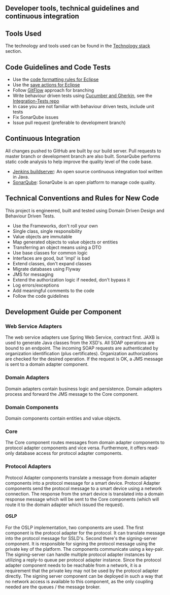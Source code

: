 ## Developer tools, technical guidelines and continuous integration

## Tools Used

The technology and tools used can be found in the [Technology stack](../Architecture/Technologystack.md) section.

## Code Guidelines and Code Tests

- Use the [code formatting rules for Eclipse](https://github.com/OSGP/Config/tree/development/eclipse/code-format-settings/code-format)
- Use the [save actions for Eclipse](https://github.com/OSGP/Config/tree/development/eclipse/code-format-settings/save-actions)
- Follow [GitFlow](http://nvie.com/posts/a-successful-git-branching-model/) approach for branching
- Write behaviour driven tests using [Cucumber and Gherkin](https://cucumber.io), see the [Integration-Tests repo](https://github.com/OSGP/Integration-Tests)
- In case you are not familiar with behaviour driven tests, include unit tests
- Fix SonarQube issues
- Issue pull request (preferable to development branch)

## Continuous Integration

All changes pushed to GitHub are built by our build server. Pull requests to master branch or development branch are also built. SonarQube performs static code analysis to help improve the quality level of the code base.

- [Jenkins buildserver](http://ci.opensmartgridplatform.org): An open source continuous integration tool written in Java.
- [SonarQube](http://ci.opensmartgridplatform.org/sonarqube): SonarQube is an open platform to manage code quality.

## Technical Conventions and Rules for New Code

This project is engineered, built and tested using Domain Driven Design and Behaviour Driven Tests.

- Use the Frameworks, don't roll your own
- Single class, single responsibility
- Value objects are immutable
- Map generated objects to value objects or entities
- Transferring an object means using a DTO
- Use base classes for common logic
- Interfaces are good, but 'impl' is bad
- Extend classes, don't expand classes
- Migrate databases using Flyway
- JMS for messaging
- Extend the authorization logic if needed, don't bypass it
- Log errors/exceptions
- Add meaningful comments to the code
- Follow the code guidelines

## Development Guide per Component

### Web Service Adapters

The web service adapters use Spring Web Service, contract first. JAXB is used to generate Java classes from the XSD's. All SOAP operations are bound to an endpoint. The incoming SOAP requests are authenticated by organization identification (plus certificates). Organization authorizations are checked for the desired operation. If the request is OK, a JMS message is sent to a domain adapter component.

### Domain Adapters

Domain adapters contain business logic and persistence. Domain adapters process and forward the JMS message to the Core component.

### Domain Components

Domain components contain entities and value objects.

### Core

The Core component routes messages from domain adapter components to protocol adapter components and vice versa. Furthermore, it offers read-only database access for protocol adapter components.

### Protocol Adapters

Protocol Adapter components translate a message from domain adapter components into a protocol message for a smart device. Protocol Adapter components send the protocol message to a smart device using a network connection. The response from the smart device is translated into a domain response message which will be sent to the Core components (which will route it to the domain adapter which issued the request).

#### OSLP

For the OSLP implementation, two components are used. The first component is the protocol adapter for the protocol. It can translate message into the protocol message for SSLD's. Second there's the signing-server component. It is responsible for signing the protocol message using the private key of the platform. The components communicate using a key-pair. The signing-server can handle multiple protocol adapter instances by utilizing a reply-to queue per protocol adapter instance. Since the protocol adapter component needs to be reachable from a network, it is a requirement that the private key may not be used by the protocol adapter directly. The signing server component can be deployed in such a way that no network access is available to this component, as the only coupling needed are the queues / the message broker.
